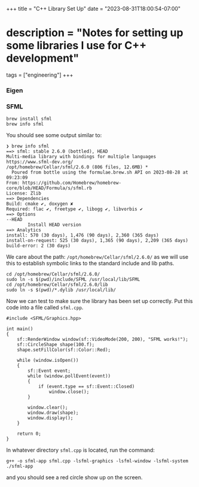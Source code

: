 +++
title = "C++ Library Set Up"
date = "2023-08-31T18:00:54-07:00"
# description = "Notes for setting up some libraries I use for C++ development"

tags = ["engineering"]
+++

### Eigen


### SFML

```
brew install sfml
brew info sfml
```


You should see some output similar to:

```
❯ brew info sfml
==> sfml: stable 2.6.0 (bottled), HEAD
Multi-media library with bindings for multiple languages
https://www.sfml-dev.org/
/opt/homebrew/Cellar/sfml/2.6.0 (806 files, 12.6MB) *
  Poured from bottle using the formulae.brew.sh API on 2023-08-28 at 09:23:09
From: https://github.com/Homebrew/homebrew-core/blob/HEAD/Formula/s/sfml.rb
License: Zlib
==> Dependencies
Build: cmake ✔, doxygen ✘
Required: flac ✔, freetype ✔, libogg ✔, libvorbis ✔
==> Options
--HEAD
        Install HEAD version
==> Analytics
install: 570 (30 days), 1,476 (90 days), 2,360 (365 days)
install-on-request: 525 (30 days), 1,365 (90 days), 2,209 (365 days)
build-error: 2 (30 days)
```


We care about the path: `/opt/homebrew/Cellar/sfml/2.6.0/` as we will use this to establish symbolic links to the standard include and lib paths.

```
cd /opt/homebrew/Cellar/sfml/2.6.0/
sudo ln -s $(pwd)/include/SFML /usr/local/lib/SFML
cd /opt/homebrew/Cellar/sfml/2.6.0/lib
sudo ln -s $(pwd)/*.dylib /usr/local/lib/
```


Now we can test to make sure the library has been set up correctly. Put this code into a file called `sfml.cpp`.

```
#include <SFML/Graphics.hpp>

int main()
{
    sf::RenderWindow window(sf::VideoMode(200, 200), "SFML works!");
    sf::CircleShape shape(100.f);
    shape.setFillColor(sf::Color::Red);

    while (window.isOpen())
    {
        sf::Event event;
        while (window.pollEvent(event))
        {
            if (event.type == sf::Event::Closed)
                window.close();
        }

        window.clear();
        window.draw(shape);
        window.display();
    }

    return 0;
}
```

In whatever directory `sfml.cpp` is located, run the command:

```
g++ -o sfml-app sfml.cpp -lsfml-graphics -lsfml-window -lsfml-system
./sfml-app
```

and you should see a red circle show up on the screen.
